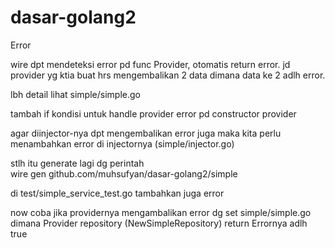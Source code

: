 # dasar-golang2
Error

wire dpt mendeteksi error pd func Provider, otomatis return error. jd provider yg ktia buat hrs mengembalikan 2 data dimana data ke 2 adlh error. 

lbh detail lihat simple/simple.go

tambah if kondisi untuk handle provider error pd constructor provider

agar diinjector-nya dpt mengembalikan error juga maka kita perlu menambahkan error di injectornya (simple/injector.go)

stlh itu generate lagi dg perintah<br>
wire gen github.com/muhsufyan/dasar-golang2/simple

di test/simple_service_test.go tambahkan juga error

now coba jika providernya mengambalikan error dg set simple/simple.go dimana Provider repository (NewSimpleRepository) return Errornya adlh true
